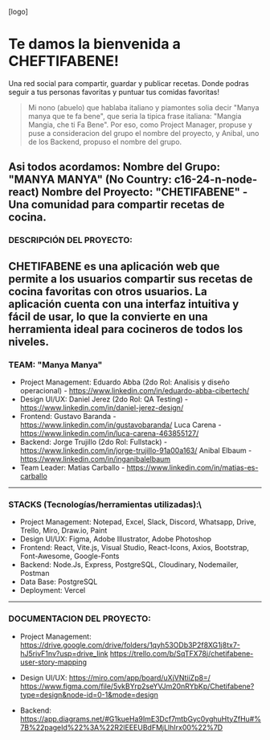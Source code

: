 [logo]
# Te damos la bienvenida a CHEFTIFABENE!
Una red social para compartir, guardar y publicar recetas. Donde podras seguir a tus personas favoritas y puntuar tus comidas favoritas! 

> Mi nono (abuelo) que hablaba italiano y piamontes solia decir "Manya manya que te fa bene", que seria la tipica frase italiana: "Mangia Mangia, che ti Fa Bene".
> Por eso, como Project Manager, propuse y puse a consideracion del grupo el nombre del proyecto, y Anibal, uno de los Backend, propuso el nombre del grupo.

Asi todos acordamos:
Nombre del Grupo: "MANYA MANYA" (No Country: c16-24-n-node-react)
Nombre del Proyecto: "CHETIFABENE" - Una comunidad para compartir recetas de cocina.
---
### DESCRIPCIÓN DEL PROYECTO:
CHETIFABENE es una aplicación web que permite a los usuarios compartir sus recetas de cocina favoritas con otros usuarios. La aplicación cuenta con una interfaz intuitiva y fácil de usar, lo que la convierte en una herramienta ideal para cocineros de todos los niveles.
---
### TEAM: "Manya Manya"
- Project Management: Eduardo Abba (2do Rol: Analisis y diseño operacional) - https://www.linkedin.com/in/eduardo-abba-cibertech/
- Design UI/UX: Daniel Jerez (2do Rol: QA Testing) - https://www.linkedin.com/in/daniel-jerez-design/
- Frontend:
  Gustavo Baranda - https://www.linkedin.com/in/gustavobaranda/
  Luca Carena - https://www.linkedin.com/in/luca-carena-463855127/
- Backend:
  Jorge Trujillo (2do Rol: Fullstack) - https://www.linkedin.com/in/jorge-trujillo-91a00a163/
  Anibal Elbaum - https://www.linkedin.com/in/inganibalelbaum
- Team Leader: Matias Carballo - https://www.linkedin.com/in/matias-es-carballo
---
### STACKS \(Tecnologías/herramientas utilizadas):\
- Project Management: Notepad, Excel, Slack, Discord, Whatsapp, Drive, Trello, Miro, Draw.io, Paint
- Design UI/UX: Figma, Adobe Illustrator, Adobe Photoshop
- Frontend: React, Vite.js, Visual Studio, React-Icons, Axios, Bootstrap, Font-Awesome, Google-Fonts
- Backend: Node.Js, Express, PostgreSQL, Cloudinary, Nodemailer, Postman
- Data Base: PostgreSQL
- Deployment: Vercel
---
### DOCUMENTACION DEL PROYECTO:
- Project Management:
  https://drive.google.com/drive/folders/1qyh53ODb3P2f8XG1j8tx7-hJ5rivF1nv?usp=drive_link
  https://trello.com/b/SqTFX78j/chetifabene-user-story-mapping

- Design UI/UX:
  https://miro.com/app/board/uXjVNtiiZp8=/
  https://www.figma.com/file/5vkBYrp2seYVJm20nRYbKp/Chetifabene?type=design&node-id=0-1&mode=design

- Backend:
  https://app.diagrams.net/#G1kueHa9ImE3Dcf7mtbGyc0yghuHtyZfHu#%7B%22pageId%22%3A%22R2lEEEUBdFMjLlhIrx00%22%7D




